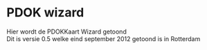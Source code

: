 # PDOK wizard
Hier wordt de PDOKKaart Wizard getoond<br/>
Dit is versie 0.5 welke eind september 2012 getoond is in Rotterdam<br/>

